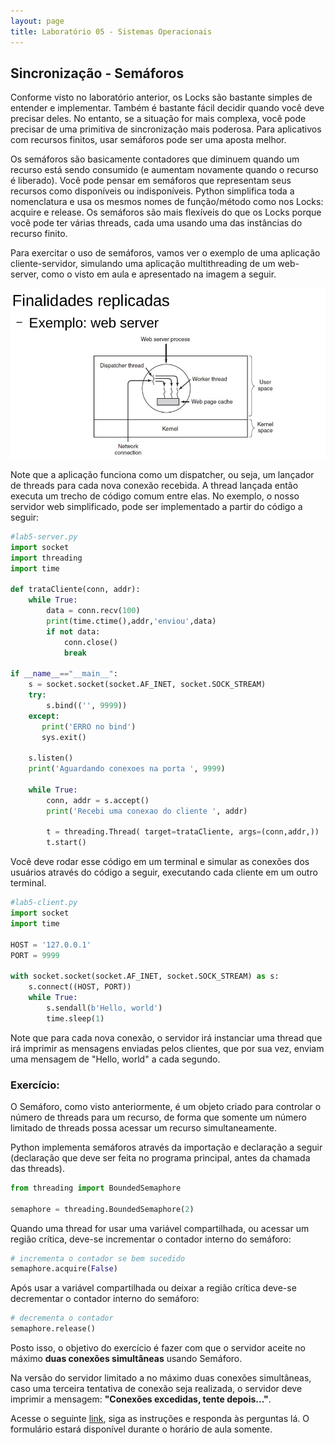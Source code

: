 ```yaml
---
layout: page
title: Laboratório 05 - Sistemas Operacionais
---
```


## Sincronização - Semáforos

Conforme visto no laboratório anterior, os Locks são bastante simples de entender e implementar. Também é bastante fácil decidir quando você deve precisar deles. No entanto, se a situação for mais complexa, você pode precisar de uma primitiva de sincronização mais poderosa. Para aplicativos com recursos finitos, usar semáforos pode ser uma aposta melhor.

Os semáforos são basicamente contadores que diminuem quando um recurso está sendo consumido (e aumentam novamente quando o recurso é liberado). Você pode pensar em semáforos que representam seus recursos como disponíveis ou indisponíveis. Python simplifica toda a nomenclatura e usa os mesmos nomes de função/método como nos Locks: acquire e release. Os semáforos são mais flexíveis do que os Locks porque você pode ter várias threads, cada uma usando uma das instâncias do recurso finito.

Para exercitar o uso de semáforos, vamos ver o exemplo de uma aplicação cliente-servidor, simulando uma aplicação multithreading de um web-server, como o visto em aula e apresentado na imagem a seguir.

<img src="lab5/exemplo.png">

Note que a aplicação funciona como um dispatcher, ou seja, um lançador de threads para cada nova conexão recebida. A thread lançada então executa um trecho de código comum entre elas. No exemplo, o nosso servidor web simplificado, pode ser implementado a partir do código a seguir:


```python
#lab5-server.py
import socket
import threading
import time

def trataCliente(conn, addr):  
    while True:
        data = conn.recv(100)
        print(time.ctime(),addr,'enviou',data)
        if not data:
            conn.close()
            break 

if __name__=="__main__": 
    s = socket.socket(socket.AF_INET, socket.SOCK_STREAM)
    try:
        s.bind(('', 9999))
    except:
       print('ERRO no bind')
       sys.exit()

    s.listen()
    print('Aguardando conexoes na porta ', 9999)

    while True:
        conn, addr = s.accept()
        print('Recebi uma conexao do cliente ', addr)

        t = threading.Thread( target=trataCliente, args=(conn,addr,))
        t.start()
```

Você deve rodar esse código em um terminal e simular as conexões dos usuários através do código a seguir, executando cada cliente em um outro terminal.

```python
#lab5-client.py
import socket
import time

HOST = '127.0.0.1' 
PORT = 9999  

with socket.socket(socket.AF_INET, socket.SOCK_STREAM) as s:
    s.connect((HOST, PORT))
    while True:
        s.sendall(b'Hello, world')
        time.sleep(1)

```

Note que para cada nova conexão, o servidor irá instanciar uma thread que irá imprimir as mensagens enviadas pelos clientes, que por sua vez, enviam uma mensagem de "Hello, world" a cada segundo.

### Exercício:

O Semáforo, como visto anteriormente, é um objeto criado para controlar o número de threads para um recurso, de forma que somente um número limitado de threads possa acessar um recurso simultaneamente.

Python implementa semáforos através da importação e declaração a seguir (declaração que deve ser feita no programa principal, antes da chamada das threads).

```python
from threading import BoundedSemaphore

semaphore = threading.BoundedSemaphore(2)
```

Quando uma thread for usar uma variável compartilhada, ou acessar um região crítica, deve-se incrementar o contador interno do semáforo:

```python
# incrementa o contador se bem sucedido
semaphore.acquire(False)
```

Após usar a variável compartilhada ou deixar a região crítica deve-se decrementar o contador interno do semáforo:

```python
# decrementa o contador
semaphore.release()
```

Posto isso, o objetivo do exercício é fazer com que o servidor aceite no máximo **duas conexões simultâneas** usando Semáforo. 

Na versão do servidor limitado a no máximo duas conexões simultâneas, caso uma terceira tentativa de conexão seja realizada, o servidor deve imprimir a mensagem: **"Conexões excedidas, tente depois..."**.

Acesse o seguinte <a href="https://forms.office.com/r/qSwREdVYrj" target="_blank">link</a>, siga as instruções e responda às perguntas lá. O formulário estará disponível durante o horário de aula somente.


<!-- https://www.ppgia.pucpr.br/~jamhour/Pessoal/Graduacao/Ciencia/Python/SincProcessos.html -->
